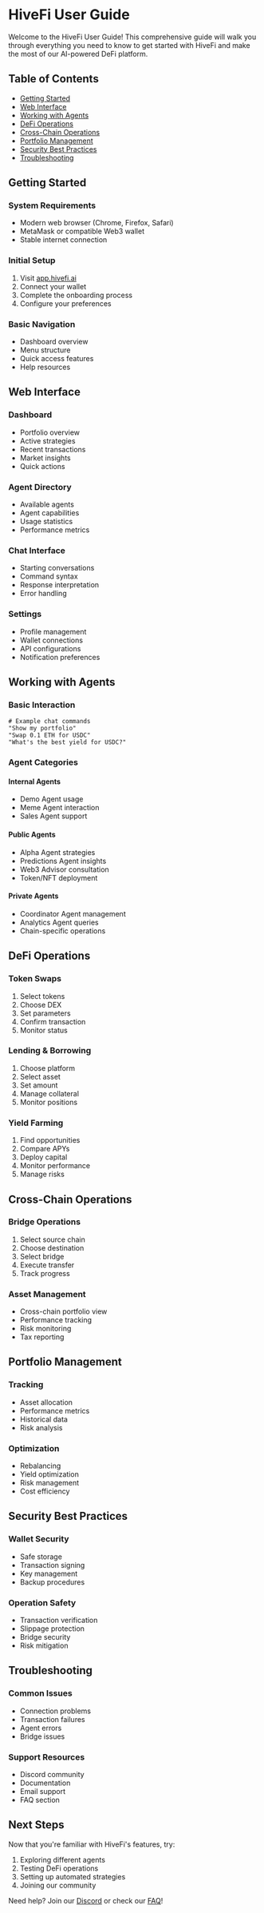 # HiveFi User Guide

Welcome to the HiveFi User Guide! This comprehensive guide will walk you through everything you need to know to get started with HiveFi and make the most of our AI-powered DeFi platform.

## Table of Contents
- [Getting Started](#getting-started)
- [Web Interface](#web-interface)
- [Working with Agents](#working-with-agents)
- [DeFi Operations](#defi-operations)
- [Cross-Chain Operations](#cross-chain-operations)
- [Portfolio Management](#portfolio-management)
- [Security Best Practices](#security-best-practices)
- [Troubleshooting](#troubleshooting)

## Getting Started

### System Requirements
- Modern web browser (Chrome, Firefox, Safari)
- MetaMask or compatible Web3 wallet
- Stable internet connection

### Initial Setup
1. Visit [app.hivefi.ai](https://app.hivefi.ai)
2. Connect your wallet
3. Complete the onboarding process
4. Configure your preferences

### Basic Navigation
- Dashboard overview
- Menu structure
- Quick access features
- Help resources

## Web Interface

### Dashboard
- Portfolio overview
- Active strategies
- Recent transactions
- Market insights
- Quick actions

### Agent Directory
- Available agents
- Agent capabilities
- Usage statistics
- Performance metrics

### Chat Interface
- Starting conversations
- Command syntax
- Response interpretation
- Error handling

### Settings
- Profile management
- Wallet connections
- API configurations
- Notification preferences

## Working with Agents

### Basic Interaction
```
# Example chat commands
"Show my portfolio"
"Swap 0.1 ETH for USDC"
"What's the best yield for USDC?"
```

### Agent Categories

#### Internal Agents
- Demo Agent usage
- Meme Agent interaction
- Sales Agent support

#### Public Agents
- Alpha Agent strategies
- Predictions Agent insights
- Web3 Advisor consultation
- Token/NFT deployment

#### Private Agents
- Coordinator Agent management
- Analytics Agent queries
- Chain-specific operations

## DeFi Operations

### Token Swaps
1. Select tokens
2. Choose DEX
3. Set parameters
4. Confirm transaction
5. Monitor status

### Lending & Borrowing
1. Choose platform
2. Select asset
3. Set amount
4. Manage collateral
5. Monitor positions

### Yield Farming
1. Find opportunities
2. Compare APYs
3. Deploy capital
4. Monitor performance
5. Manage risks

## Cross-Chain Operations

### Bridge Operations
1. Select source chain
2. Choose destination
3. Select bridge
4. Execute transfer
5. Track progress

### Asset Management
- Cross-chain portfolio view
- Performance tracking
- Risk monitoring
- Tax reporting

## Portfolio Management

### Tracking
- Asset allocation
- Performance metrics
- Historical data
- Risk analysis

### Optimization
- Rebalancing
- Yield optimization
- Risk management
- Cost efficiency

## Security Best Practices

### Wallet Security
- Safe storage
- Transaction signing
- Key management
- Backup procedures

### Operation Safety
- Transaction verification
- Slippage protection
- Bridge security
- Risk mitigation

## Troubleshooting

### Common Issues
- Connection problems
- Transaction failures
- Agent errors
- Bridge issues

### Support Resources
- Discord community
- Documentation
- Email support
- FAQ section

## Next Steps

Now that you're familiar with HiveFi's features, try:
1. Exploring different agents
2. Testing DeFi operations
3. Setting up automated strategies
4. Joining our community

Need help? Join our [Discord](https://discord.gg/hivefiai) or check our [FAQ](../resources/faq.md)!
